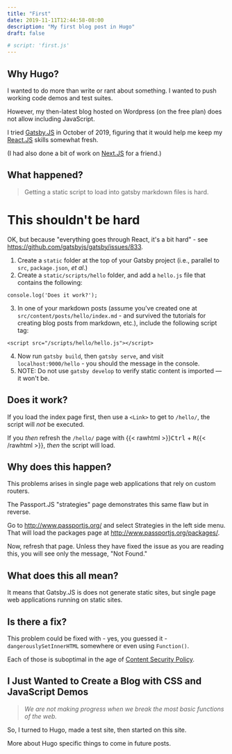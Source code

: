 ```yaml
---
title: "First"
date: 2019-11-11T12:44:58-08:00
description: "My first blog post in Hugo"
draft: false

# script: 'first.js'
---
```


## Why Hugo?

I wanted to do more than write or rant about something. I wanted to push working code demos and test suites.

However, my then-latest blog hosted on Wordpress (on the free plan) does not allow including JavaScript.

I tried [Gatsby.JS](https://www.gatsbyjs.org/) in October of 2019, figuring that it would help me keep my [React.JS](https://reactjs.org/) skills somewhat fresh.

(I had also done a bit of work on [Next.JS](https://nextjs.org/) for a friend.)

## What happened?

> Getting a static script to load into gatsby markdown files is hard.

# This shouldn't be hard

OK, but because "everything goes through React, it's a bit hard" - see https://github.com/gatsbyjs/gatsby/issues/833.

1. Create a `static` folder at the top of your Gatsby project (i.e., parallel to `src`, `package.json`, *et al*.)
2. Create a `static/scripts/hello` folder, and add a `hello.js` file that contains the following:
```
console.log('Does it work?');
```
3. In one of your markdown posts (assume you've created one at `src/content/posts/hello/index.md` - and survived the tutorials for creating blog posts from markdown, etc.), include the following script tag:
```
<script src="/scripts/hello/hello.js"></script>
```
4. Now run `gatsby build`, then `gatsby serve`, and visit `localhost:9000/hello` - you should the message in the console.
5. NOTE: Do not use `gatsby develop` to verify static content is imported &mdash; it won't be.

## Does it work?

If you load the index page first, then use a `<Link>` to get to `/hello/`, the script will *not* be executed.

If you *then* refresh the `/hello/` page with {{< rawhtml >}}<kbd aria-label="the Control key">Ctrl</kbd> + <kbd aria-label="the R key">R</kbd>{{< /rawhtml >}}, *then* the script will load.

## Why does this happen?

This problems arises in single page web applications that rely on custom routers.

The Passport.JS "strategies" page demonstrates this same flaw but in reverse.

Go to http://www.passportjs.org/ and select Strategies in the left side menu. That will load the packages page at http://www.passportjs.org/packages/.

Now, refresh that page. Unless they have fixed the issue as you are reading this, you will see only the message, "Not Found."

## What does this all mean?

It means that Gatsby.JS is does not generate static sites, but single page web applications running on static sites.

## Is there a fix?

This problem could be fixed with - yes, you guessed it - `dangerouslySetInnerHTML` somewhere or even using `Function()`.

Each of those is suboptimal in the age of [Content Security Policy](https://content-security-policy.com/).

## I Just Wanted to Create a Blog with CSS and JavaScript Demos

> *We are not making progress when we break the most basic functions of the web.*

So, I turned to Hugo, made a test site, then started on this site.

More about Hugo specific things to come in future posts.
